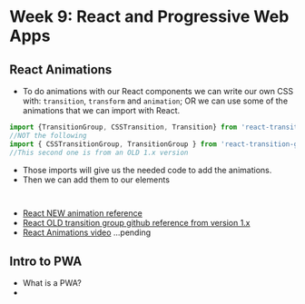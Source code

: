# Week 9: React and Progressive Web Apps


## React Animations

- To do animations with our React components we can write our own CSS with: `transition`, `transform` and `animation`; OR we can use some of the animations that we can import with React.

```javascript
import {TransitionGroup, CSSTransition, Transition} from 'react-transition-group';
//NOT the following
import { CSSTransitionGroup, TransitionGroup } from 'react-transition-group';
//This second one is from an OLD 1.x version
```

- Those imports will give us the needed code to add the animations.
- Then we can add them to our elements

```javascript
    
```

- [React NEW animation reference](https://reactcommunity.org/react-transition-group/)
- [React OLD transition group github reference from version 1.x](https://github.com/reactjs/react-transition-group/tree/v1-stable)
- [React Animations video]() ...pending


## Intro to PWA

- What is a PWA?
- 